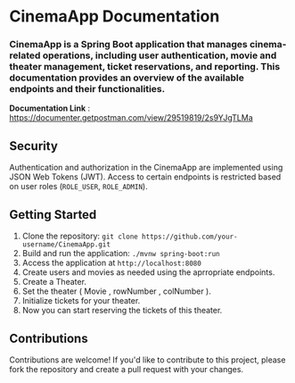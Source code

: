 # CinemaApp Documentation
### CinemaApp is a Spring Boot application that manages cinema-related operations, including user authentication, movie and theater management, ticket reservations, and reporting. This documentation provides an overview of the available endpoints and their functionalities.

**Documentation Link** : https://documenter.getpostman.com/view/29519819/2s9YJgTLMa

## Security
Authentication and authorization in the CinemaApp are implemented using JSON Web Tokens (JWT). Access to certain endpoints is restricted based on user roles (`ROLE_USER`, `ROLE_ADMIN`). 

## Getting Started
1. Clone the repository: `git clone https://github.com/your-username/CinemaApp.git`
2. Build and run the application: `./mvnw spring-boot:run`
3. Access the application at `http://localhost:8080`
4. Create users and movies as needed using the aprropriate endpoints.
5. Create a Theater.
6. Set the theater ( Movie , rowNumber , colNumber ).
7. Initialize tickets for your theater.
8. Now you can start reserving the tickets of this theater. 

## Contributions
Contributions are welcome! If you'd like to contribute to this project, please fork the repository and create a pull request with your changes.

